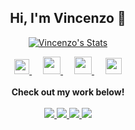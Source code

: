 <center><h2>Hi, I'm Vincenzo 👋</h2></center>

<p align="center">
  <a href="https://github.com/VincenzoMarcovecchio" class="rich-diff-level-one">
    <img src="https://github-readme-stats.vercel.app/api?username=VincenzoMarcovecchio&title_color=333&text_color=777" alt="Vincenzo's Stats" >
  </a>
</p>

<p align="center">
  <a href="https://dev.to/VincenzoMarcovecchio">
    <img src="https://camo.githubusercontent.com/6bc5e62e0bf5e21ab8054b731540529bbc8e01b3/68747470733a2f2f6432666c746978307632653073622e636c6f756466726f6e742e6e65742f6465762d62616467652e737667" width="24px"/>
  </a>
  &emsp;
  <a href= "https://www.instagram.com/vinny92ita/">
    <img src="https://img.icons8.com/ios-glyphs/256/000000/instagram-new.svg" width="28px"/>
  </a>
  &emsp;
  <a href="https://ranoutofcode.com">
    <img src="https://img.icons8.com/material/256/000000/globe--v1.png" width="28px"/>
  </a>
  &emsp;
  <a href="https://www.linkedin.com/in/vincenzo-marcovecchio-290235138/">
    <img src="https://img.icons8.com/ios-filled/256/000000/linkedin.svg" width="26px"/>
  </a>
  <br><br>
  <strong>Check out my work below!</strong>
  <br><br>
  <a href="https://badges.pufler.dev">
    <img src="https://badges.pufler.dev/visits/VincenzoMarcovecchio/README.md">
  </a>
  <a href="https://badges.pufler.dev">
    <img src="https://badges.pufler.dev/years/VincenzoMarcovecchio?style=flat-square&color=black&logo=github">
  </a>
  <a href="https://badges.pufler.dev">
    <img src="https://badges.pufler.dev/repos/VincenzoMarcovecchio?style=flat-square&color=black&logo=github">
  </a>
  
  <a href="https://badges.pufler.dev">
    <img src="https://badges.pufler.dev/commits/monthly/VincenzoMarcovecchio?style=flat-square&color=black&logo=github">
  </a>
</p>


